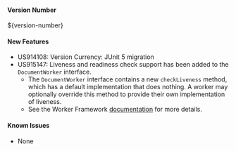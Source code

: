 #### Version Number
${version-number}

#### New Features
- US914108: Version Currency: JUnit 5 migration
- US915147: Liveness and readiness check support has been added to the `DocumentWorker` interface.
  - The `DocumentWorker` interface contains a new `checkLiveness` method, which has a default implementation that does nothing. A worker 
    may optionally override this method to provide their own implementation of liveness.
  - See the Worker Framework [documentation](https://github.com/WorkerFramework/worker-framework/tree/develop/worker-core#health-checks-within-the-worker-framework)
    for more details.

#### Known Issues
- None
